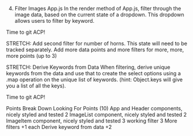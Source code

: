 <!-- LAB 02: Component Photo Gallery
Create a photo gallery app.

Image Data
Use the supplied images data file at data.js -->
<!-- 
Component Tree
App
Header
ImageList (with a select dropdown)
[ImageItem] -->
<!-- 1. Build Out Basic App Structure
App.js - top level component. App.js imports the horned creatures data and passes it to ImageList.js -->
<!-- Header.js - header component
ImageList.js - image list component
ImageItem.js - image item component -->
<!-- Build out basic tree of app, starting at top and working down. The App component should introduce the image list data, passing as a prop to ImageList.
 -->
<!-- Initially, ImageList component can just show count of images so you know it is receiving the data via props. -->
<!-- 
Time to git ACP!

Write as snapshot test for your components
ImageItem.test.js
ImageList.test.js
App.test.js
Header.test.js
Time to git ACP!
 -->
<!-- 3. Create ImageItem Children in ImageList
ImageList.js
Map over this.props.images and create/render and ImageItem for each image in the array.

Time to git ACP! -->

4. Filter Images
App.js
In the render method of App.js, filter through the image data, based on the current state of a dropdown. This dropdown allows users to filter by keyword.

Time to git ACP!

STRETCH: Add second filter for number of horns.
This state will need to be tracked separately. Add more data points and more filters for more, more, more points (up to 3)

STRETCH: Derive Keywords from Data
When filtering, derive unique keywords from the data and use that to create the select options using a .map operation on the unique list of keywords. (hint: Object.keys will give you a list of all the keys).

Time to git ACP!

Points Break Down
Looking For	Points (10)
App and Header components, nicely styled and tested	2
ImageList component, nicely styled and tested	2
ImageItem component, nicely styled and tested	3
working filter	3
More filters	+1 each
Derive keyword from data	+2